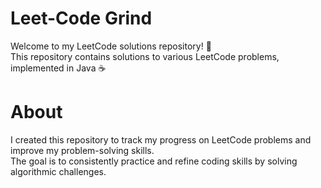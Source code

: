 # Leet-Code Grind
Welcome to my LeetCode solutions repository! 🚀
<br>
This repository contains solutions to various LeetCode problems, implemented in Java ☕️

# About
I created this repository to track my progress on LeetCode problems and improve my problem-solving skills. 
<br>
The goal is to consistently practice and refine coding skills by solving algorithmic challenges.


